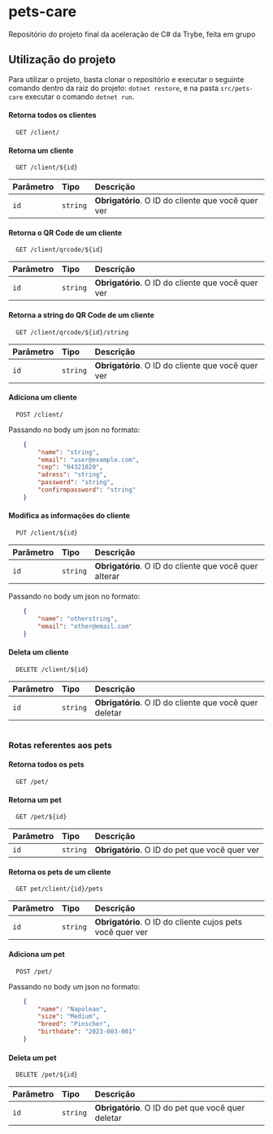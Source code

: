 # pets-care
Repositório do projeto final da aceleração de C# da Trybe, feita em grupo

## Utilização do projeto

Para utilizar o projeto, basta clonar o repositório e executar o seguinte comando dentro da raiz do projeto: `dotnet restore`, e na pasta `src/pets-care` executar o comando `dotnet run`.

#### Retorna todos os clientes
```
  GET /client/
```

#### Retorna um cliente
```
  GET /client/${id}
```
| Parâmetro   | Tipo       | Descrição                                   |
| :---------- | :--------- | :------------------------------------------ |
| `id`      | `string` | **Obrigatório**. O ID do cliente que você quer ver |

#### Retorna o QR Code de um cliente
```
  GET /client/qrcode/${id}
```
| Parâmetro   | Tipo       | Descrição                                   |
| :---------- | :--------- | :------------------------------------------ |
| `id`      | `string` | **Obrigatório**. O ID do cliente que você quer ver |

#### Retorna a string do QR Code de um cliente
```
  GET /client/qrcode/${id}/string
```
| Parâmetro   | Tipo       | Descrição                                   |
| :---------- | :--------- | :------------------------------------------ |
| `id`      | `string` | **Obrigatório**. O ID do cliente que você quer ver |

#### Adiciona um cliente
```
  POST /client/
```
Passando no body um json no formato:
```json
    {
        "name": "string",
        "email": "user@example.com",
        "cep": "04321020",
        "adress": "string",
        "password": "string",
        "confirmpassword": "string"
    } 
```

#### Modifica as informações do cliente
```
  PUT /client/${id}
```
| Parâmetro   | Tipo       | Descrição                                   |
| :---------- | :--------- | :------------------------------------------ |
| `id`      | `string` | **Obrigatório**. O ID do cliente que você quer alterar |

Passando no body um json no formato:
```json
    {
        "name": "otherstring",
        "email": "other@email.com"
    }
```

#### Deleta um cliente
```
  DELETE /client/${id}
```
| Parâmetro   | Tipo       | Descrição                                   |
| :---------- | :--------- | :------------------------------------------ |
| `id`      | `string` | **Obrigatório**. O ID do cliente que você quer deletar |

#
### Rotas referentes aos pets

#### Retorna todos os pets
```
  GET /pet/
```

#### Retorna um pet
```
  GET /pet/${id}
```
| Parâmetro   | Tipo       | Descrição                                   |
| :---------- | :--------- | :------------------------------------------ |
| `id`      | `string` | **Obrigatório**. O ID do pet que você quer ver |

#### Retorna os pets de um cliente
```
  GET pet/client/{id}/pets
```
| Parâmetro   | Tipo       | Descrição                                   |
| :---------- | :--------- | :------------------------------------------ |
| `id`      | `string` | **Obrigatório**. O ID do cliente cujos pets você quer ver |


#### Adiciona um pet
```
  POST /pet/
```
Passando no body um json no formato:
```json
    {
        "name": "Napoleao",
        "size": "Medium",
        "breed": "Pinscher",
        "birthdate": "2023-003-001"
    }
```

#### Deleta um pet
```
  DELETE /pet/${id}
```
| Parâmetro   | Tipo       | Descrição                                   |
| :---------- | :--------- | :------------------------------------------ |
| `id`      | `string` | **Obrigatório**. O ID do pet que você quer deletar |
